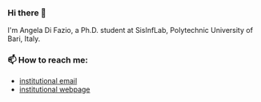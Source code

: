 ### Hi there 👋
I'm Angela Di Fazio, a Ph.D. student at SisInfLab, Polytechnic University of Bari, Italy.
### 📫 How to reach me:
- [institutional email](mailto:angela.difazio@poliba.it)
- [institutional webpage](https://sisinflab.poliba.it/people/angela-di-fazio/)

<!--
**a-difazio/a-difazio** is a ✨ _special_ ✨ repository because its `README.md` (this file) appears on your GitHub profile.

Here are some ideas to get you started:

- 🔭 I’m currently working on ...
- 🌱 I’m currently learning ...
- 👯 I’m looking to collaborate on ...
- 🤔 I’m looking for help with ...
- 💬 Ask me about ...
- 📫 How to reach me: ...
- 😄 Pronouns: ...
- ⚡ Fun fact: ...
-->
